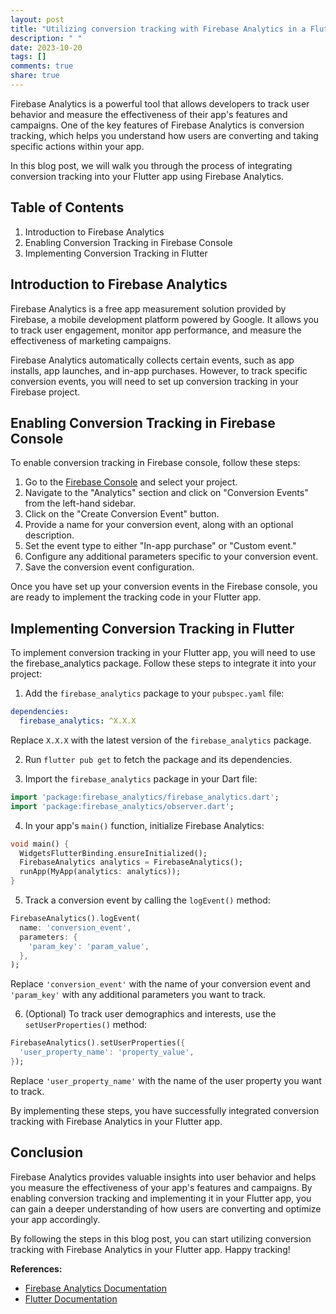 ```yaml
---
layout: post
title: "Utilizing conversion tracking with Firebase Analytics in a Flutter app"
description: " "
date: 2023-10-20
tags: []
comments: true
share: true
---
```


Firebase Analytics is a powerful tool that allows developers to track user behavior and measure the effectiveness of their app's features and campaigns. One of the key features of Firebase Analytics is conversion tracking, which helps you understand how users are converting and taking specific actions within your app.

In this blog post, we will walk you through the process of integrating conversion tracking into your Flutter app using Firebase Analytics.

## Table of Contents
1. Introduction to Firebase Analytics
2. Enabling Conversion Tracking in Firebase Console
3. Implementing Conversion Tracking in Flutter

## Introduction to Firebase Analytics
Firebase Analytics is a free app measurement solution provided by Firebase, a mobile development platform powered by Google. It allows you to track user engagement, monitor app performance, and measure the effectiveness of marketing campaigns.

Firebase Analytics automatically collects certain events, such as app installs, app launches, and in-app purchases. However, to track specific conversion events, you will need to set up conversion tracking in your Firebase project.

## Enabling Conversion Tracking in Firebase Console
To enable conversion tracking in Firebase console, follow these steps:

1. Go to the [Firebase Console](https://console.firebase.google.com/) and select your project.
2. Navigate to the "Analytics" section and click on "Conversion Events" from the left-hand sidebar.
3. Click on the "Create Conversion Event" button.
4. Provide a name for your conversion event, along with an optional description.
5. Set the event type to either "In-app purchase" or "Custom event."
6. Configure any additional parameters specific to your conversion event.
7. Save the conversion event configuration.

Once you have set up your conversion events in the Firebase console, you are ready to implement the tracking code in your Flutter app.

## Implementing Conversion Tracking in Flutter
To implement conversion tracking in your Flutter app, you will need to use the firebase_analytics package. Follow these steps to integrate it into your project:

1. Add the `firebase_analytics` package to your `pubspec.yaml` file:

```yaml
dependencies:
  firebase_analytics: ^X.X.X
```

Replace `X.X.X` with the latest version of the `firebase_analytics` package.

2. Run `flutter pub get` to fetch the package and its dependencies.

3. Import the `firebase_analytics` package in your Dart file:

```dart
import 'package:firebase_analytics/firebase_analytics.dart';
import 'package:firebase_analytics/observer.dart';
```

4. In your app's `main()` function, initialize Firebase Analytics:

```dart
void main() {
  WidgetsFlutterBinding.ensureInitialized();
  FirebaseAnalytics analytics = FirebaseAnalytics();
  runApp(MyApp(analytics: analytics));
}
```

5. Track a conversion event by calling the `logEvent()` method:

```dart
FirebaseAnalytics().logEvent(
  name: 'conversion_event',
  parameters: {
    'param_key': 'param_value',
  },
);
```

Replace `'conversion_event'` with the name of your conversion event and `'param_key'` with any additional parameters you want to track.

6. (Optional) To track user demographics and interests, use the `setUserProperties()` method:

```dart
FirebaseAnalytics().setUserProperties({
  'user_property_name': 'property_value',
});
```

Replace `'user_property_name'` with the name of the user property you want to track.

By implementing these steps, you have successfully integrated conversion tracking with Firebase Analytics in your Flutter app.

## Conclusion
Firebase Analytics provides valuable insights into user behavior and helps you measure the effectiveness of your app's features and campaigns. By enabling conversion tracking and implementing it in your Flutter app, you can gain a deeper understanding of how users are converting and optimize your app accordingly.

By following the steps in this blog post, you can start utilizing conversion tracking with Firebase Analytics in your Flutter app. Happy tracking!

**References:**

- [Firebase Analytics Documentation](https://firebase.google.com/docs/analytics)
- [Flutter Documentation](https://flutter.dev/docs)